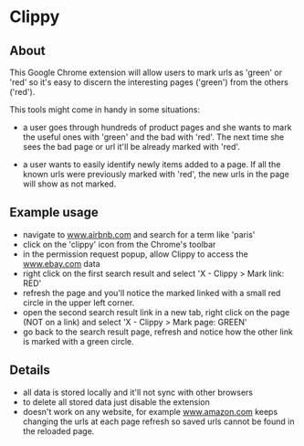 # Clippy

## About
This Google Chrome extension will allow users to mark urls as 'green' or 'red' so it's easy to discern the interesting pages ('green') from the others ('red').

This tools might come in handy in some situations:
* a user goes through hundreds of product pages and she wants to mark the useful ones with 'green' and the bad with 'red'. The next time she sees the bad page or url it'll be already marked with 'red'.
- a user wants to easily identify newly items added to a page. If all the known urls were previously marked with 'red', the new urls in the page will show as not marked.

## Example usage
* navigate to www.airbnb.com and search for a term like 'paris'
* click on the 'clippy' icon from the Chrome's toolbar
* in the permission request popup, allow Clippy to access the www.ebay.com data
* right click on the first search result and select 'X - Clippy > Mark link: RED'
* refresh the page and you'll notice the marked linked with a small red circle in the upper left corner.
* open the second search result link in a new tab, right click on the page (NOT on a link) and select 'X - Clippy > Mark page: GREEN'
* go back to the search result page, refresh and notice how the other link is marked with a green circle.

## Details
* all data is stored locally and it'll not sync with other browsers
* to delete all stored data just disable the extension
* doesn't work on any website, for example www.amazon.com keeps changing the urls at each page refresh so saved urls cannot be found in the reloaded page. 
